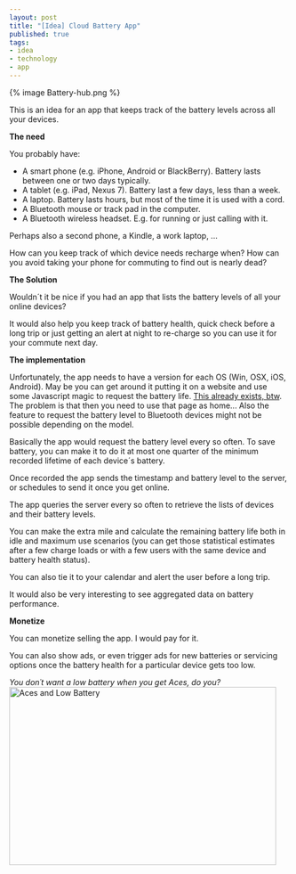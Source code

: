 ```yaml
---
layout: post
title: "[Idea] Cloud Battery App"
published: true
tags:
- idea
- technology
- app 
---
```


{% image Battery-hub.png %}

This is an idea for an app that keeps track of the battery levels across
all your devices.

**The need**

You probably have:

* A smart phone (e.g. iPhone, Android or BlackBerry). Battery lasts between one
  or two days typically.
* A tablet (e.g. iPad, Nexus 7). Battery last a few days, less than a
  week.
* A laptop. Battery lasts hours, but most of the time it is used with a
  cord.
* A Bluetooth mouse or track pad in the computer.
* A Bluetooth wireless headset. E.g. for running or just calling with it.

Perhaps also a second phone, a Kindle, a work laptop, ...

How can you keep track of which device needs recharge when? How can you
avoid taking your phone for commuting to find out is nearly dead?

**The Solution**
<!--more-->
Wouldn´t it be nice if you had an app that lists the battery levels of
all your online devices?

It would also help you keep track of battery health, quick check before a
long trip or just getting an alert at night to re-charge so you can use
it for your commute next day.

**The implementation**

Unfortunately, the app needs to have a version for each OS (Win, OSX, iOS, Android). 
May be you can get around it putting it on a website and use some
Javascript magic
to request the battery life. [This already exists, btw](http://www.smartjava.org/content/html5-access-battery-status-through-javascript). The problem is that then you need to use that page as
home...
Also the feature to request the battery level to Bluetooth devices might
not be possible depending on the model.

Basically the app would request the battery level every so often. To
save battery, you can make it to do it at most one quarter of the
minimum recorded lifetime of each device´s battery.

Once recorded the app sends the timestamp and battery level to the
server, or schedules to send it once you get online.

The app queries the server every so often to retrieve the lists of
devices and their battery levels.

You can make the extra mile and calculate the remaining battery life
both in idle and maximum use scenarios (you can get those statistical estimates
after a few charge loads or with a few users with the same device and
battery health status).

You can also tie it to your calendar and alert the user before a long
trip.

It would also be very interesting to see aggregated data on battery
performance.


**Monetize**

You can monetize selling the app. I would pay for it. 

You can also show ads, or even trigger ads for new batteries or servicing options once the
battery health for a particular device gets too low.


*You don´t want a low battery when you get Aces, do you?*
<a href="http://www.flickr.com/photos/cjsorg/2769855332/" title="Aces
and Low Battery by CJ Sorg, on Flickr"><img
src="http://farm4.staticflickr.com/3143/2769855332_f774ef8530.jpg"
width="480" height="320" alt="Aces and Low Battery"></a>

